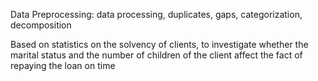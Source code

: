 Data Preprocessing: data processing, duplicates, gaps, categorization, decomposition

Based on statistics on the solvency of clients, to investigate whether the marital status and the number of children of the client affect the fact of repaying the loan on time